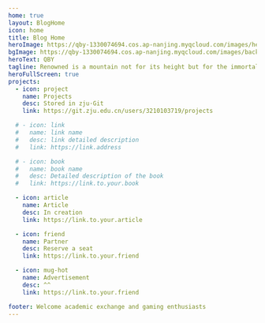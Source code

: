 ```yaml
---
home: true
layout: BlogHome
icon: home
title: Blog Home
heroImage: https://qby-1330074694.cos.ap-nanjing.myqcloud.com/images/head_mini.png
bgImage: https://qby-1330074694.cos.ap-nanjing.myqcloud.com/images/background.jpg
heroText: QBY
tagline: Renowned is a mountain not for its height but for the immortal who lives in it.  
heroFullScreen: true
projects:
  - icon: project 
    name: Projects
    desc: Stored in zju·Git
    link: https://git.zju.edu.cn/users/3210103719/projects

  # - icon: link
  #   name: link name
  #   desc: link detailed description
  #   link: https://link.address

  # - icon: book
  #   name: book name
  #   desc: Detailed description of the book
  #   link: https://link.to.your.book

  - icon: article 
    name: Article
    desc: In creation
    link: https://link.to.your.article

  - icon: friend
    name: Partner
    desc: Reserve a seat
    link: https://link.to.your.friend

  - icon: mug-hot
    name: Advertisement
    desc: ^^
    link: https://link.to.your.friend

footer: Welcome academic exchange and gaming enthusiasts
---
```


<!-- This is a blog home page demo.

To use this layout, you should set both `layout: BlogHome` and `home: true` in the page front matter.

For related configuration docs, please see [blog homepage](https://theme-hope.vuejs.press/guide/blog/home.html). -->
